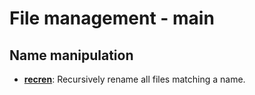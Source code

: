 
# File management - main

## Name manipulation

* [**recren**](name_manipulation/recren): Recursively rename all files matching a name.

